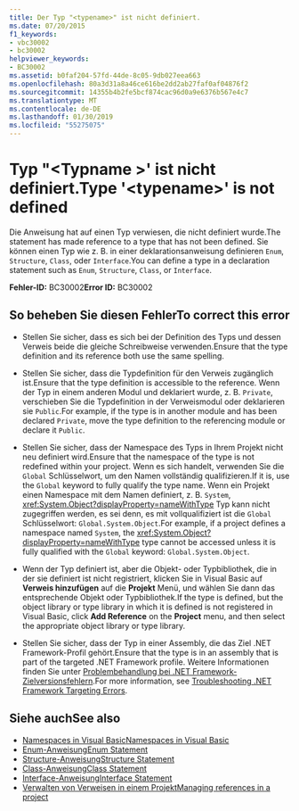```yaml
---
title: Der Typ "<typename>" ist nicht definiert.
ms.date: 07/20/2015
f1_keywords:
- vbc30002
- bc30002
helpviewer_keywords:
- BC30002
ms.assetid: b0faf204-57fd-44de-8c05-9db027eea663
ms.openlocfilehash: 80a3d31a8a46ce616be2dd2ab27faf0af04876f2
ms.sourcegitcommit: 14355b4b2fe5bcf874cac96d0a9e6376b567e4c7
ms.translationtype: MT
ms.contentlocale: de-DE
ms.lasthandoff: 01/30/2019
ms.locfileid: "55275075"
---
```

# <a name="type-typename-is-not-defined"></a><span data-ttu-id="c27eb-102">Typ "\<Typname >' ist nicht definiert.</span><span class="sxs-lookup"><span data-stu-id="c27eb-102">Type '\<typename>' is not defined</span></span>
<span data-ttu-id="c27eb-103">Die Anweisung hat auf einen Typ verwiesen, die nicht definiert wurde.</span><span class="sxs-lookup"><span data-stu-id="c27eb-103">The statement has made reference to a type that has not been defined.</span></span> <span data-ttu-id="c27eb-104">Sie können einen Typ wie z. B. in einer deklarationsanweisung definieren `Enum`, `Structure`, `Class`, oder `Interface`.</span><span class="sxs-lookup"><span data-stu-id="c27eb-104">You can define a type in a declaration statement such as `Enum`, `Structure`, `Class`, or `Interface`.</span></span>  
  
 <span data-ttu-id="c27eb-105">**Fehler-ID:** BC30002</span><span class="sxs-lookup"><span data-stu-id="c27eb-105">**Error ID:** BC30002</span></span>  
  
## <a name="to-correct-this-error"></a><span data-ttu-id="c27eb-106">So beheben Sie diesen Fehler</span><span class="sxs-lookup"><span data-stu-id="c27eb-106">To correct this error</span></span>  
  
-   <span data-ttu-id="c27eb-107">Stellen Sie sicher, dass es sich bei der Definition des Typs und dessen Verweis beide die gleiche Schreibweise verwenden.</span><span class="sxs-lookup"><span data-stu-id="c27eb-107">Ensure that the type definition and its reference both use the same spelling.</span></span>  
  
-   <span data-ttu-id="c27eb-108">Stellen Sie sicher, dass die Typdefinition für den Verweis zugänglich ist.</span><span class="sxs-lookup"><span data-stu-id="c27eb-108">Ensure that the type definition is accessible to the reference.</span></span> <span data-ttu-id="c27eb-109">Wenn der Typ in einem anderen Modul und deklariert wurde, z. B. `Private`, verschieben Sie die Typdefinition in der Verweismodul oder deklarieren sie `Public`.</span><span class="sxs-lookup"><span data-stu-id="c27eb-109">For example, if the type is in another module and has been declared `Private`, move the type definition to the referencing module or declare it `Public`.</span></span>  
  
-   <span data-ttu-id="c27eb-110">Stellen Sie sicher, dass der Namespace des Typs in Ihrem Projekt nicht neu definiert wird.</span><span class="sxs-lookup"><span data-stu-id="c27eb-110">Ensure that the namespace of the type is not redefined within your project.</span></span> <span data-ttu-id="c27eb-111">Wenn es sich handelt, verwenden Sie die `Global` Schlüsselwort, um den Namen vollständig qualifizieren.</span><span class="sxs-lookup"><span data-stu-id="c27eb-111">If it is, use the `Global` keyword to fully qualify the type name.</span></span> <span data-ttu-id="c27eb-112">Wenn ein Projekt einen Namespace mit dem Namen definiert, z. B. `System`, <xref:System.Object?displayProperty=nameWithType> Typ kann nicht zugegriffen werden, es sei denn, es mit vollqualifiziert ist die `Global` Schlüsselwort: `Global.System.Object`.</span><span class="sxs-lookup"><span data-stu-id="c27eb-112">For example, if a project defines a namespace named `System`, the <xref:System.Object?displayProperty=nameWithType> type cannot be accessed unless it is fully qualified with the `Global` keyword: `Global.System.Object`.</span></span>  
  
-   <span data-ttu-id="c27eb-113">Wenn der Typ definiert ist, aber die Objekt- oder Typbibliothek, die in der sie definiert ist nicht registriert, klicken Sie in Visual Basic auf **Verweis hinzufügen** auf die **Projekt** Menü, und wählen Sie dann das entsprechende Objekt oder Typbibliothek.</span><span class="sxs-lookup"><span data-stu-id="c27eb-113">If the type is defined, but the object library or type library in which it is defined is not registered in Visual Basic, click **Add Reference** on the **Project** menu, and then select the appropriate object library or type library.</span></span>  
  
-   <span data-ttu-id="c27eb-114">Stellen Sie sicher, dass der Typ in einer Assembly, die das Ziel .NET Framework-Profil gehört.</span><span class="sxs-lookup"><span data-stu-id="c27eb-114">Ensure that the type is in an assembly that is part of the targeted .NET Framework profile.</span></span> <span data-ttu-id="c27eb-115">Weitere Informationen finden Sie unter [Problembehandlung bei .NET Framework-Zielversionsfehlern](/visualstudio/msbuild/troubleshooting-dotnet-framework-targeting-errors).</span><span class="sxs-lookup"><span data-stu-id="c27eb-115">For more information, see [Troubleshooting .NET Framework Targeting Errors](/visualstudio/msbuild/troubleshooting-dotnet-framework-targeting-errors).</span></span>  
  
## <a name="see-also"></a><span data-ttu-id="c27eb-116">Siehe auch</span><span class="sxs-lookup"><span data-stu-id="c27eb-116">See also</span></span>
- [<span data-ttu-id="c27eb-117">Namespaces in Visual Basic</span><span class="sxs-lookup"><span data-stu-id="c27eb-117">Namespaces in Visual Basic</span></span>](../../../visual-basic/programming-guide/program-structure/namespaces.md)
- [<span data-ttu-id="c27eb-118">Enum-Anweisung</span><span class="sxs-lookup"><span data-stu-id="c27eb-118">Enum Statement</span></span>](../../../visual-basic/language-reference/statements/enum-statement.md)
- [<span data-ttu-id="c27eb-119">Structure-Anweisung</span><span class="sxs-lookup"><span data-stu-id="c27eb-119">Structure Statement</span></span>](../../../visual-basic/language-reference/statements/structure-statement.md)
- [<span data-ttu-id="c27eb-120">Class-Anweisung</span><span class="sxs-lookup"><span data-stu-id="c27eb-120">Class Statement</span></span>](../../../visual-basic/language-reference/statements/class-statement.md)
- [<span data-ttu-id="c27eb-121">Interface-Anweisung</span><span class="sxs-lookup"><span data-stu-id="c27eb-121">Interface Statement</span></span>](../../../visual-basic/language-reference/statements/interface-statement.md)
- [<span data-ttu-id="c27eb-122">Verwalten von Verweisen in einem Projekt</span><span class="sxs-lookup"><span data-stu-id="c27eb-122">Managing references in a project</span></span>](/visualstudio/ide/managing-references-in-a-project)
